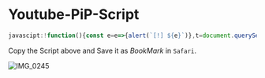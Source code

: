 # Youtube-PiP-Script

```js
javascipt:!function(){const e=e=>{alert(`[!] ${e}`)},t=document.querySelector("video");window.location.href.includes("youtube.com/watch")?""===t.src?e("재생이 가능한 영상인지 확인해주세요."):t.webkitSupportsPresentationMode&&"function"==typeof t.webkitSetPresentationMode?t.webkitSetPresentationMode("picture-in-picture"===t.webkitPresentationMode?"inline":"picture-in-picture"):e("PiP 모드를 지원하지 않습니다."):e("'Youtube' 웹페이지에서 영상을 시청하며 실행해주세요.")}();
```


Copy the Script above and Save it as *BookMark* in `Safari`.


![IMG_0245](https://user-images.githubusercontent.com/66173558/153634198-64badcdf-169d-41f4-ae96-ad50b87a3eba.jpg)
